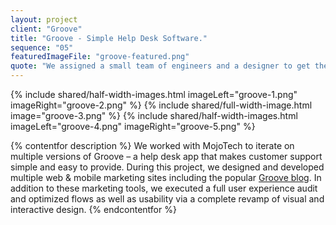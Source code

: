 ```yaml
---
layout: project
client: "Groove"
title: "Groove - Simple Help Desk Software."
sequence: "05"
featuredImageFile: "groove-featured.png"
quote: "We assigned a small team of engineers and a designer to get the project rolling. We worked with Alex to outline our strategy, and then got to work. Our goal was to launch an MVP within three months with a focus on clean and simple UX. We built a full-featured support platform that has everything small businesses need to offer awesome customer support—and nothing that they don’t. In fact, our MVP had 10% of the features the competitors were offering. We disregarded any feature that felt bloated, caused confusion, or lacked a purpose for everyday use. (Mojotech)"
---
```


{% include shared/half-width-images.html imageLeft="groove-1.png" imageRight="groove-2.png" %}
{% include shared/full-width-image.html image="groove-3.png" %}
{% include shared/half-width-images.html imageLeft="groove-4.png" imageRight="groove-5.png" %}

{% contentfor description %}
We worked with MojoTech to iterate on multiple versions of Groove – a help desk app that makes customer support simple and easy to provide. During this project, we designed and developed multiple web & mobile marketing sites including the popular <a href="https://www.groovehq.com/blog">Groove blog</a>. In addition to these marketing tools, we executed a full user experience audit and optimized flows as well as usability via a complete revamp of visual and interactive design.
{% endcontentfor %}
